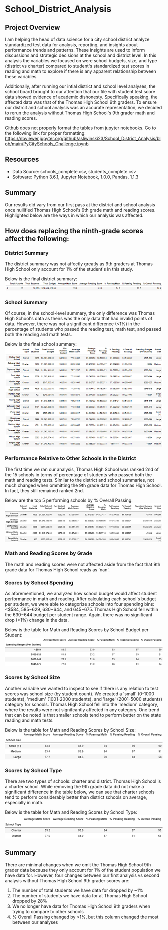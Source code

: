 # School_District_Analysis

## Project Overview
I am helping the head of data science for a city school district analyze standardized test data for analysis, reporting, and insights about performance trends and patterns. These insights are used to inform discussions and strategic decisions at the school and district level. In this analysis the variables we focused on were school budgets, size, and type (district vs charter) compared to student's standardized test scores in reading and math to explore if there is any apparent relationship between these variables.

Additionally, after running our intial district and school level analyses, the school board brought to our attention that our file with student test score data showed evidence of academic dishonesty. Specifically speaking, the affected data was that of the Thomas High School 9th graders. To ensure our distrcit and school analysis was an accurate representation, we decided to rerun the analysis without Thomas High School's 9th grader math and reading scores.

Github does not properly format the tables from jupyter notebooks. Go to the following link for proper formatting: https://nbviewer.jupyter.org/github/asliwinski23/School_District_Analysis/blob/main/PyCitySchools_Challenge.ipynb

## Resources
  * Data Source: schools_complete.csv, students_complete.csv
  * Software: Python 3.6.1, Jupyter Notebook, 1.0.0, Pandas, 1.1.3

## Summary
Our results did vary from our first pass at the district and school analysis once nullified Thomas High School's 9th grade math and reading scores. Highlighted below are the ways in which our analysis was affected.

## How does replacing the ninth-grade scores affect the following:

### District Summary
The district summary was not affectly greatly as 9th graders at Thomas High School only account for 1% of the student's in this study.

Below is the final district summary:
![District_Analysis](https://github.com/asliwinski23/School_District_Analysis/blob/main/Resources/District_Analysis.png)

### School Summary
Of course, in the school-level summary, the only difference was Thomas High School's data as theirs was the only data that had invalid points of data. However, there was not a significant difference (<1%) in the percentage of students who passed the reading test, math test, and passed both the reading and math tests.

Below is the final school summary:
![Per_School_Analysis](https://github.com/asliwinski23/School_District_Analysis/blob/main/Resources/Per_School_Analysis.png)

### Performance Relative to Other Schools in the District
The first time we ran our analysis, Thomas High School was ranked 2nd of the 15 schools in terms of percentage of students who passed both the math and reading tests. Similar to the district and school summaries, not much changed when ommitting the 9th grade data for Thomas High School. In fact, they still remained ranked 2nd.

Below are the top 5 performing schools by % Overall Passing:
![top_five_schools](https://github.com/asliwinski23/School_District_Analysis/blob/main/Resources/top_five_schools.png)

### Math and Reading Scores by Grade
The math and reading scores were not affected aside from the fact that 9th grade data for Thomas High School reads as 'nan'.

### Scores by School Spending
As aforementioned, we analyzed how school budget would affect student performance in math and reading. After calculating each school's budget per student, we were able to categorize schools into four spending bins: <$584, $585-$629, $630-$644, and $645-$675. Thomas High School fell within the $630-$644 budget per student range. Again, there was no significant drop (<1%) change in the data.

Below is the table for Math and Reading Scores by School Budget per Student:
![scores_by_spending](https://github.com/asliwinski23/School_District_Analysis/blob/main/Resources/scores_by_spending.png)

### Scores by School Size
Another variable we wanted to inspect to see if there is any relation to test scores was school size (by student count). We created a 'small' (0-1000 students), 'medium' (1001-2000 students), and 'large' (2001-5000 students) category for schools. Thomas High School fell into the 'medium' category, where the results were not signifcantly affected in any category. One trend that can be noted is that smaller schools tend to perform better on the state reading and math tests.

Below is the table for Math and Reading Scores by School Size:
![scores_by_size](https://github.com/asliwinski23/School_District_Analysis/blob/main/Resources/scores_by_size.png)

### Scores by School Type
There are two types of schools: charter and district. Thomas High School is a charter school. While removing the 9th grade data did not make a significant difference in the table below, we can see that charter schools tend to perform considerably better than district schools on average, especially in math.

Below is the table for Math and Reading Scores by School Type:
![scores_by_type](https://github.com/asliwinski23/School_District_Analysis/blob/main/Resources/scores_by_type.png)

## Summary
There are minimal changes when we omit the Thomas High School 9th grader data because they only account for 1% of the student population we have data for. However, four changes between our first analysis vs second analysis without Thomas High School 9th grader scores are:
1. The number of total students we have data for dropped by ~1%
2. The number of students we have data for at Thomas High School dropped by 28%
3. We no longer have data for Thomas High School 9th graders when trying to compare to other schools
4. % Overall Passing changed by <1%, but this column changed the most between our analyses
